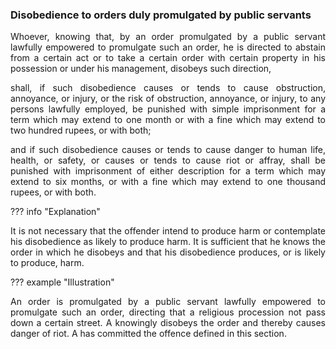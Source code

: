 ### Disobedience to orders duly promulgated by public servants
<div style="text-align: justify">

Whoever, knowing that, by an order promulgated by a public servant lawfully empowered to promulgate such an order, he is directed to abstain from a certain act or to take a certain order with certain property in his possession or under his management, disobeys such direction,

</p>

shall, if such disobedience causes or tends to cause obstruction, annoyance, or injury, or the risk of obstruction, annoyance, or injury, to any persons lawfully employed, be punished with simple imprisonment for a term which may extend to one month or with a fine which may extend to two hundred rupees, or with both;

</p>

and if such disobedience causes or tends to cause danger to human life, health, or safety, or causes or tends to cause riot or affray, shall be punished with imprisonment of either description for a term which may extend to six months, or with a fine which may extend to one thousand rupees, or with both.

</div>

??? info "Explanation"
    <div style="text-align: justify"> It is not necessary that the offender intend to produce harm or contemplate his disobedience as likely to produce harm. It is sufficient that he knows the order in which he disobeys and that his disobedience produces, or is likely to produce, harm.

??? example "Illustration"
    <div style="text-align: justify"> An order is promulgated by a public servant lawfully empowered to promulgate such an order, directing that a religious procession not pass down a certain street. A knowingly disobeys the order and thereby causes danger of riot. A has committed the offence defined in this section.
